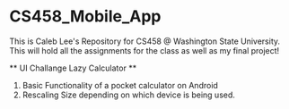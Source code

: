 # CS458_Mobile_App
This is Caleb Lee's Repository for CS458 @ Washington State University. 
This will hold all the assignments for the class as well as my final project!

** UI Challange Lazy Calculator **
 1. Basic Functionality of a pocket calculator on Android
 2. Rescaling Size depending on which device is being used.